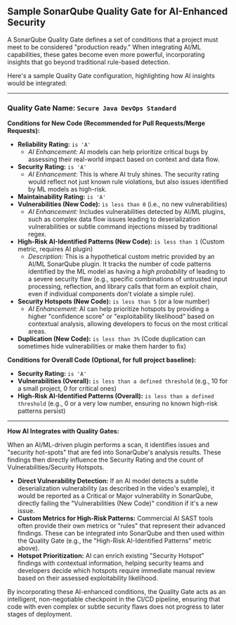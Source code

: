 ## Sample SonarQube Quality Gate for AI-Enhanced Security

A SonarQube Quality Gate defines a set of conditions that a project must meet to be considered "production ready." When integrating AI/ML capabilities, these gates become even more powerful, incorporating insights that go beyond traditional rule-based detection.

Here's a sample Quality Gate configuration, highlighting how AI insights would be integrated:

---

### Quality Gate Name: `Secure Java DevOps Standard`

**Conditions for New Code (Recommended for Pull Requests/Merge Requests):**

*   **Reliability Rating:** `is 'A'`
    *   *AI Enhancement:* AI models can help prioritize critical bugs by assessing their real-world impact based on context and data flow.
*   **Security Rating:** `is 'A'`
    *   *AI Enhancement:* This is where AI truly shines. The security rating would reflect not just known rule violations, but also issues identified by ML models as high-risk.
*   **Maintainability Rating:** `is 'A'`
*   **Vulnerabilities (New Code):** `is less than 0` (i.e., no new vulnerabilities)
    *   *AI Enhancement:* Includes vulnerabilities detected by AI/ML plugins, such as complex data flow issues leading to deserialization vulnerabilities or subtle command injections missed by traditional regex.
*   **High-Risk AI-Identified Patterns (New Code):** `is less than 1` (Custom metric, requires AI plugin)
    *   *Description:* This is a hypothetical custom metric provided by an AI/ML SonarQube plugin. It tracks the number of code patterns identified by the ML model as having a *high probability* of leading to a severe security flaw (e.g., specific combinations of untrusted input processing, reflection, and library calls that form an exploit chain, even if individual components don't violate a simple rule).
*   **Security Hotspots (New Code):** `is less than 5` (or a low number)
    *   *AI Enhancement:* AI can help prioritize hotspots by providing a higher "confidence score" or "exploitability likelihood" based on contextual analysis, allowing developers to focus on the most critical areas.
*   **Duplication (New Code):** `is less than 3%` (Code duplication can sometimes hide vulnerabilities or make them harder to fix)

**Conditions for Overall Code (Optional, for full project baseline):**

*   **Security Rating:** `is 'A'`
*   **Vulnerabilities (Overall):** `is less than a defined threshold` (e.g., 10 for a small project, 0 for critical ones)
*   **High-Risk AI-Identified Patterns (Overall):** `is less than a defined threshold` (e.g., 0 or a very low number, ensuring no known high-risk patterns persist)

---

**How AI Integrates with Quality Gates:**

When an AI/ML-driven plugin performs a scan, it identifies issues and "security hot-spots" that are fed into SonarQube's analysis results. These findings then directly influence the Security Rating and the count of Vulnerabilities/Security Hotspots.

*   **Direct Vulnerability Detection:** If an AI model detects a subtle deserialization vulnerability (as described in the video's example), it would be reported as a Critical or Major vulnerability in SonarQube, directly failing the "Vulnerabilities (New Code)" condition if it's a new issue.
*   **Custom Metrics for High-Risk Patterns:** Commercial AI SAST tools often provide their own metrics or "rules" that represent their advanced findings. These can be integrated into SonarQube and then used within the Quality Gate (e.g., the "High-Risk AI-Identified Patterns" metric above).
*   **Hotspot Prioritization:** AI can enrich existing "Security Hotspot" findings with contextual information, helping security teams and developers decide which hotspots require immediate manual review based on their assessed exploitability likelihood.

By incorporating these AI-enhanced conditions, the Quality Gate acts as an intelligent, non-negotiable checkpoint in the CI/CD pipeline, ensuring that code with even complex or subtle security flaws does not progress to later stages of deployment.